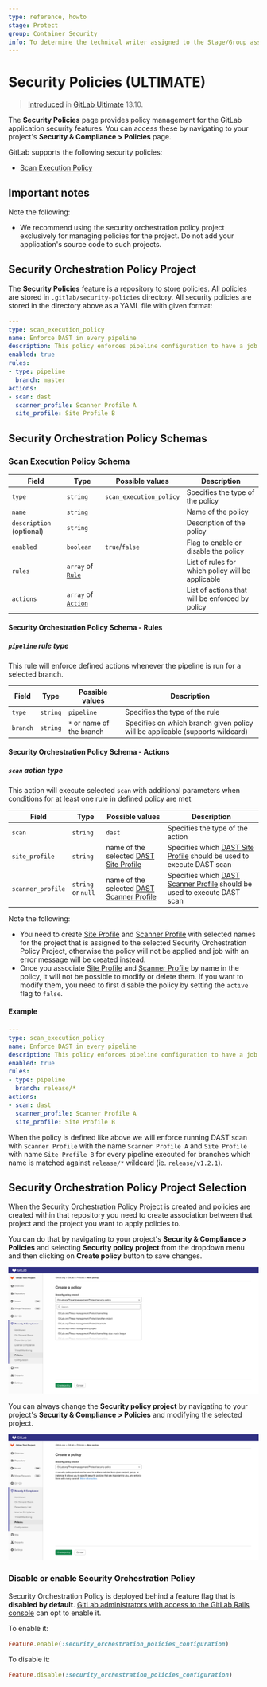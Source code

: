 ```yaml
---
type: reference, howto
stage: Protect
group: Container Security
info: To determine the technical writer assigned to the Stage/Group associated with this page, see https://about.gitlab.com/handbook/engineering/ux/technical-writing/#assignments
---
```


# Security Policies **(ULTIMATE)**

> [Introduced](https://gitlab.com/groups/gitlab-org/-/epics/5329) in [GitLab Ultimate](https://about.gitlab.com/pricing/) 13.10.

The **Security Policies** page provides policy management
for the GitLab application security features. You can access
these by navigating to your project's **Security & Compliance > Policies** page.

GitLab supports the following security policies:

- [Scan Execution Policy](#scan-execution-policy-schema)

## Important notes

Note the following:

- We recommend using the security orchestration policy project exclusively for managing policies for the project.
  Do not add your application's source code to such projects.

## Security Orchestration Policy Project

The **Security Policies** feature is a repository to store policies. All policies are stored in `.gitlab/security-policies`
directory. All security policies are stored in the directory above as a YAML file with given format:

```yaml
---
type: scan_execution_policy
name: Enforce DAST in every pipeline
description: This policy enforces pipeline configuration to have a job with DAST scan
enabled: true
rules:
- type: pipeline
  branch: master
actions:
- scan: dast
  scanner_profile: Scanner Profile A
  site_profile: Site Profile B
```

## Security Orchestration Policy Schemas

### Scan Execution Policy Schema

| Field | Type | Possible values | Description |
|-|-|-|-|
| `type` | `string` | `scan_execution_policy` | Specifies the type of the policy |
| `name` | `string` |  | Name of the policy |
| `description` (optional) | `string` |  | Description of the policy |
| `enabled` | `boolean` | `true`/`false` | Flag to enable or disable the policy |
| `rules` | `array` of [`Rule`](#security-orchestration-policy-schema---rules) |  | List of rules for which policy will be applicable |
| `actions` | `array` of [`Action`](security-orchestration-policy-schema---actions) |  | List of actions that will be enforced by policy |

#### Security Orchestration Policy Schema - Rules

##### `pipeline` rule type

This rule will enforce defined actions whenever the pipeline is run for a selected branch.

| Field | Type | Possible values | Description |
|-|-|-|-|
| `type` | `string` | `pipeline` | Specifies the type of the rule |
| `branch` | `string` | `*` or name of the branch | Specifies on which branch given policy will be applicable (supports wildcard) |

#### Security Orchestration Policy Schema - Actions

##### `scan` action type

This action will execute selected `scan` with additional parameters when conditions for at least one rule in defined policy are met

| Field | Type | Possible values | Description |
|-|-|-|-|
| `scan` | `string` | `dast` | Specifies the type of the action |
| `site_profile` | `string` | name of the selected [DAST Site Profile](../dast/index.md#site-profile) | Specifies which [DAST Site Profile](../dast/index.md#site-profile) should be used to execute DAST scan  |
| `scanner_profile` | `string` or `null` | name of the selected [DAST Scanner Profile](../dast/index.md#scanner-profile) | Specifies which [DAST Scanner Profile](../dast/index.md#scanner-profile) should be used to execute DAST scan  |

Note the following:

- You need to create [Site Profile](../dast/index.md#site-profile) and [Scanner Profile](../dast/index.md#scanner-profile) with selected names for the project that is assigned to the selected Security Orchestration Policy Project,
  otherwise the policy will not be applied and job with an error message will be created instead.
- Once you associate [Site Profile]((../dast/index.md#site-profile)) and [Scanner Profile](../dast/index.md#scanner-profile) by name in the policy,
  it will not be possible to modify or delete them. If you want to modify them, you need to first disable the policy by setting the `active` flag to `false`.

#### Example

```yaml
---
type: scan_execution_policy
name: Enforce DAST in every pipeline
description: This policy enforces pipeline configuration to have a job with DAST scan
enabled: true
rules:
- type: pipeline
  branch: release/*
actions:
- scan: dast
  scanner_profile: Scanner Profile A
  site_profile: Site Profile B
```

When the policy is defined like above we will enforce running DAST scan with `Scanner Profile` with the name `Scanner Profile A`
and `Site Profile` with name `Site Profile B` for every pipeline executed for branches which name is matched against `release/*`
wildcard (ie. `release/v1.2.1`).

## Security Orchestration Policy Project Selection

When the Security Orchestration Policy Project is created and policies are created within that repository you need to create
association between that project and the project you want to apply policies to.

You can do that by navigating to your project's **Security & Compliance > Policies** and selecting **Security policy project**
from the dropdown menu and then clicking on **Create policy** button to save changes.

![Security Policy Select Dropdown](img/policy-select-dropdown.png)

You can always change the **Security policy project** by navigating to your project's **Security & Compliance > Policies**
and modifying the selected project.

![Security Policy Select](img/policy-select.png)

### Disable or enable Security Orchestration Policy

Security Orchestration Policy is deployed behind a feature flag that is **disabled by default**.
[GitLab administrators with access to the GitLab Rails console](../../../administration/feature_flags.md)
can opt to enable it.

To enable it:

```ruby
Feature.enable(:security_orchestration_policies_configuration)
```

To disable it:

```ruby
Feature.disable(:security_orchestration_policies_configuration)
```
